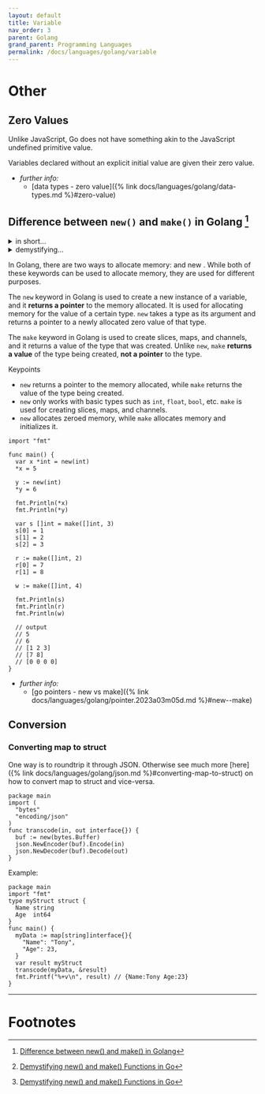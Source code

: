 ```yaml
---
layout: default
title: Variable
nav_order: 3
parent: Golang
grand_parent: Programming Languages
permalink: /docs/languages/golang/variable
---
```


# Other

## Zero Values

Unlike JavaScript, Go does not have something akin to the JavaScript undefined primitive value.

Variables declared without an explicit initial value are given their zero value.

- _further info:_
  - [data types - zero value]({% link docs/languages/golang/data-types.md %}#zero-value)


## Difference between `new()` and `make()` in Golang [^1]

<details markdown="block">
  <summary> in short...  </summary>

In the Go programming language, `new()` and `make()` are two commonly used functions for creating and initializing variables of different types.

`new()` is used to create a variable of a specified type with a zero value and returns a pointer to that variable.

In variable declaration, when we don’t specify initial values for variables, their default values are their zero values.

```go
numPtr := new(int)
```

`make()` is used to create and initialize variables of reference types, such as slices, maps, and channels.

It is suitable for creating these variables because they are not set to zero values but are initialized based on their types.

```go
slice := make([]int, 3)
```

<!-- in short... -->
-----
</details>

<details markdown="block">
  <summary> demystifying...  </summary>

These functions `new()` and `make()`[^2] which might seem similar at first serve different purposes and are crucial for _memory allocation_ and _data initialization_ in Go.

Both `new()` and `make()` are built-in functions in Go, used to allocate memory. However, they are used for different data types and scenarios:

- `new()` function:
  - `new()` is used to allocate memory for value types (e.g., integers, floats, structs) and returns a pointer to the newly allocated zeroed value.
  - it takes a single argument
  - the syntax of the new() function is straightforward as shown below.
    - `func new(Type) *Type`
    - here, `Type` represents the type of the value we want to allocate memory for.
    - ```go
      type Person struct {
        Name string
        Age  int
      }
      p := new(Person)
      ```
- `make()` function:
  - `make()` is used to create and initialize slices, maps, and channels, which are reference types in Go.
  - it takes two or three arguments
  - the syntax of the `make()` function varies depending on the type it is used with
    - for __slices__
      - `func make([]Type, len, cap) []Type`
        - `Type`: The type of elements the slice will hold.
        - `len`: The initial length of the slice.
        - `cap`: The capacity of the slice, which is optional and used to specify the underlying array's capacity. If not provided, it defaults to the same value as the length.
      - ```go
        // using make() to create a slice of integers
        numbers := make([]int, 5, 10)
        ```
    - for __maps__
      - `func make(map[KeyType]ValueType, initialCapacity int) map[KeyType]ValueType`
        - `KeyType`: The type of keys in the map.
        - `ValueType`: The type of values associated with the keys.
        - `initialCapacity`: The initial capacity of the map. This is optional but can be used to optimize performance when the number of elements is known in advance.
      - ```go
        // using make() to create a map of string keys and int values
        scores := make(map[string]int)
        ```
    - for __channels__
      - `func make(chan Type, capacity int) chan Type`
        - `Type`: The type of values that can be sent and received through the channel.
        - `capacity`: The buffer size of the channel. If set to 0, the channel is unbuffered.
      - ```go
        // using make() to create an unbuffered channel of integers
        ch := make(chan int)
        ```

To summarize[^2]:
- use `new()` to allocate memory for value types and obtain a pointer to the zeroed value.
- use `make()` to create and initialize slices, maps, and channels (reference types) _with their respective types and initial capacities_.

-----
<!-- demystifying... -->
</details>

In Golang, there are two ways to allocate memory: and new . While both of these keywords can be used to allocate memory, they are used for different purposes.

The `new` keyword in Golang is used to create a new instance of a variable, and it __returns a pointer__ to the memory allocated. It is used for allocating memory for the value of a certain type. `new` takes a type as its argument and returns a pointer to a newly allocated zero value of that type.

The `make` keyword in Golang is used to create slices, maps, and channels, and it returns a value of the type that was created. Unlike `new`, `make` __returns a value__ of the type being created, __not a pointer__ to the type.

Keypoints
- `new` returns a pointer to the memory allocated, while `make` returns the value of the type being created.
- `new` only works with basic types such as `int`, `float`, `bool`, etc. `make` is used for creating slices, maps, and channels.
- `new` allocates zeroed memory, while `make` allocates memory and initializes it.

```golang
import "fmt"

func main() {
  var x *int = new(int)
  *x = 5

  y := new(int)
  *y = 6

  fmt.Println(*x)
  fmt.Println(*y)

  var s []int = make([]int, 3)
  s[0] = 1
  s[1] = 2
  s[2] = 3

  r := make([]int, 2)
  r[0] = 7
  r[1] = 8

  w := make([]int, 4)

  fmt.Println(s)
  fmt.Println(r)
  fmt.Println(w)

  // output
  // 5
  // 6
  // [1 2 3]
  // [7 8]
  // [0 0 0 0]
}
```

- _further info:_
  - [go pointers - new vs make]({% link docs/languages/golang/pointer.2023a03m05d.md %}#new--make)

## Conversion

### Converting map to struct


One way is to roundtrip it through JSON. Otherwise see much more [here]({% link docs/languages/golang/json.md %}#converting-map-to-struct) on how to convert map to struct and vice-versa.
```golang
package main
import (
  "bytes"
  "encoding/json"
)
func transcode(in, out interface{}) {
  buf := new(bytes.Buffer)
  json.NewEncoder(buf).Encode(in)
  json.NewDecoder(buf).Decode(out)
}
```

Example:
```golang
package main
import "fmt"
type myStruct struct {
  Name string
  Age  int64
}
func main() {
  myData := map[string]interface{}{
    "Name": "Tony",
    "Age": 23,
  }
  var result myStruct
  transcode(myData, &result)
  fmt.Printf("%+v\n", result) // {Name:Tony Age:23}
}
```

----

# Footnotes

[^1]: [Difference between new() and make() in Golang](https://saeed0x1.medium.com/difference-between-new-and-make-in-golang-f163b33236ee)
[^2]: [Demystifying new() and make() Functions in Go](https://medium.com/the-bug-shots/demystifying-new-and-make-functions-in-go-845590ee1603)
